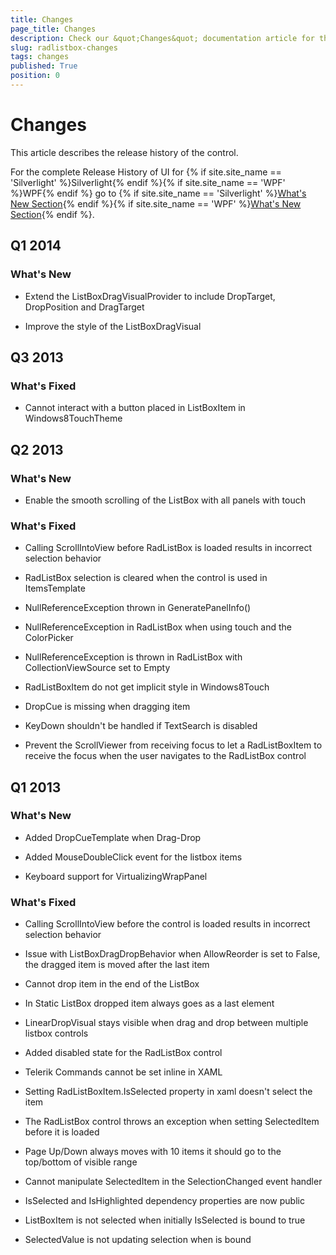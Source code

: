 ```yaml
---
title: Changes
page_title: Changes
description: Check our &quot;Changes&quot; documentation article for the RadListBox WPF control.
slug: radlistbox-changes
tags: changes
published: True
position: 0
---
```


# Changes

This article describes the release history of the control.

For the complete Release History of UI for {% if site.site_name == 'Silverlight' %}Silverlight{% endif %}{% if site.site_name == 'WPF' %}WPF{% endif %} go to {% if site.site_name == 'Silverlight' %}[What's New Section](http://www.telerik.com/products/silverlight/whats-new.aspx){% endif %}{% if site.site_name == 'WPF' %}[What's New Section](http://www.telerik.com/products/wpf/whats-new.aspx){% endif %}.

## Q1 2014

### What's New

* Extend the ListBoxDragVisualProvider to include DropTarget, DropPosition and DragTarget

* Improve the style of the ListBoxDragVisual

## Q3 2013

### What's Fixed

* Cannot interact with a button placed in ListBoxItem in Windows8TouchTheme

## Q2 2013

### What's New

* Enable the smooth scrolling of the ListBox with all panels with touch

### What's Fixed

* Calling ScrollIntoView before RadListBox is loaded results in incorrect selection behavior

* RadListBox selection is cleared when the control is used in ItemsTemplate

* NullReferenceException thrown in GeneratePanelInfo()

* NullReferenceException in RadListBox when using touch and the ColorPicker

* NullReferenceException is thrown in RadListBox with CollectionViewSource set to Empty

* RadListBoxItem do not get implicit style in Windows8Touch

* DropCue is missing when dragging item

* KeyDown shouldn't be handled if TextSearch is disabled

* Prevent the ScrollViewer from receiving focus to let a RadListBoxItem to receive the focus when the user navigates to the RadListBox control

## Q1 2013

### What's New

* Added DropCueTemplate when Drag-Drop

* Added MouseDoubleClick event for the listbox items

* Keyboard support for VirtualizingWrapPanel

### What's Fixed

* Calling ScrollIntoView before the control is loaded results in incorrect selection behavior

* Issue with ListBoxDragDropBehavior when AllowReorder is set to False, the dragged item is moved after the last item

* Cannot drop item in the end of the ListBox

* In Static ListBox dropped item always goes as a last element

* LinearDropVisual stays visible when drag and drop between multiple listbox controls

* Added disabled state for the RadListBox control

* Telerik Commands cannot be set inline in XAML

* Setting RadListBoxItem.IsSelected property in xaml doesn't select the item

* The RadListBox control throws an exception when setting SelectedItem before it is loaded

* Page Up/Down always moves with 10 items it should go to the top/bottom of visible range

* Cannot manipulate SelectedItem in the SelectionChanged event handler

* IsSelected and IsHighlighted dependency properties are now public

* ListBoxItem is not selected when initially IsSelected is bound to true

* SelectedValue is not updating selection when is bound
